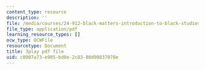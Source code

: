 ```yaml
---
content_type: resource
description: ''
file: /media/courses/24-912-black-matters-introduction-to-black-studies-spring-2017/c0007a73e905bd0e2c8380d90837078e_pP7mt_Ie04Y.pdf
file_type: application/pdf
learning_resource_types: []
ocw_type: OCWFile
resourcetype: Document
title: 3play pdf file
uid: c0007a73-e905-bd0e-2c83-80d90837078e
---
```


